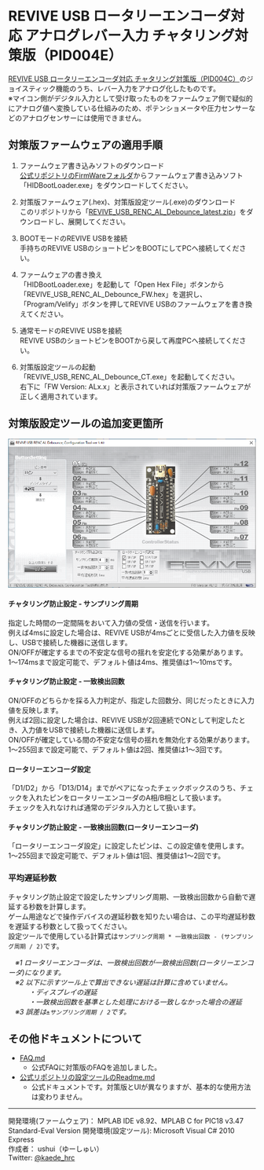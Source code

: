 # REVIVE USB ロータリーエンコーダ対応 アナログレバー入力 チャタリング対策版（PID004E）
[REVIVE USB ロータリーエンコーダ対応 チャタリング対策版（PID004C）](https://github.com/ushui/REVIVE_USB_RENC_Debounce)のジョイスティック機能のうち、レバー入力をアナログ化したものです。  
※マイコン側がデジタル入力として受け取ったものをファームウェア側で疑似的にアナログ値へ変換している仕組みのため、ポテンショメータや圧力センサーなどのアナログセンサーには使用できません。  

## 対策版ファームウェアの適用手順
1. ファームウェア書き込みソフトのダウンロード  
[公式リポジトリのFirmWareフォルダ](https://github.com/bit-trade-one/REVIVE-USB/tree/master/FirmWare)からファームウェア書き込みソフト「HIDBootLoader.exe」をダウンロードしてください。  

1. 対策版ファームウェア(.hex)、対策版設定ツール(.exe)のダウンロード  
このリポジトリから「[REVIVE_USB_RENC_AL_Debounce_latest.zip](https://github.com/ushui/REVIVE_USB_RENC_AL_Debounce/raw/master/REVIVE_USB_RENC_AL_Debounce_latest.zip)」をダウンロードし、展開してください。  

1. BOOTモードのREVIVE USBを接続  
手持ちのREVIVE USBのショートピンをBOOTにしてPCへ接続してください。  

1. ファームウェアの書き換え  
「HIDBootLoader.exe」を起動して「Open Hex File」ボタンから「REVIVE_USB_RENC_AL_Debounce_FW.hex」を選択し、  
「Program/Velify」ボタンを押してREVIVE USBのファームウェアを書き換えてください。  

1. 通常モードのREVIVE USBを接続  
REVIVE USBのショートピンをBOOTから戻して再度PCへ接続してください。  

1. 対策版設定ツールの起動  
「REVIVE_USB_RENC_AL_Debounce_CT.exe」を起動してください。  
右下に「FW Version: ALx.x」と表示されていれば対策版ファームウェアが正しく適用されています。

## 対策版設定ツールの追加変更箇所
![REVIVE USB RENC AL Debounce, Configuration Tool](https://raw.githubusercontent.com/ushui/REVIVE_USB_RENC_AL_Debounce/master/revive_usb_renc_al_debounce_ct.png "REVIVE USB RENC AL Debounce, Configuration Toolのデジタル設定画面")
#### チャタリング防止設定 - サンプリング周期
指定した時間の一定間隔をおいて入力値の受信・送信を行います。  
例えば4msに設定した場合は、REVIVE USBが4msごとに受信した入力値を反映し、USBで接続した機器に送信します。  
ON/OFFが確定するまでの不安定な信号の揺れを安定化する効果があります。  
1～174msまで設定可能で、デフォルト値は4ms、推奨値は1～10msです。  

#### チャタリング防止設定 - 一致検出回数
ON/OFFのどちらかを採る入力判定が、指定した回数分、同じだったときに入力値を反映します。  
例えば2回に設定した場合は、REVIVE USBが2回連続でONとして判定したとき、入力値をUSBで接続した機器に送信します。  
ON/OFFが確定している間の不安定な信号の揺れを無効化する効果があります。  
1～255回まで設定可能で、デフォルト値は2回、推奨値は1～3回です。  

#### ロータリーエンコーダ設定
「D1/D2」から「D13/D14」までがペアになったチェックボックスのうち、チェックを入れたピンをロータリーエンコーダのA相/B相として扱います。  
チェックを入れなければ通常のデジタル入力として扱います。  

#### チャタリング防止設定 - 一致検出回数(ロータリーエンコーダ)
「ロータリーエンコーダ設定」に設定したピンは、この設定値を使用します。  
1～255回まで設定可能で、デフォルト値は1回、推奨値は1～2回です。  

### 平均遅延秒数
チャタリング防止設定で設定したサンプリング周期、一致検出回数から自動で遅延する秒数を計算します。  
ゲーム用途などで操作デバイスの遅延秒数を知りたい場合は、この平均遅延秒数を遅延する秒数として扱ってください。  
設定ツールで使用している計算式は`サンプリング周期 * 一致検出回数 - (サンプリング周期 / 2)`です。  

　*※1 ロータリーエンコーダは、一致検出回数が一致検出回数(ロータリーエンコーダ)になります。*  
　*※2 以下に示すツール上で算出できない遅延は計算に含めていません。*  
　　　*・ディスプレイの遅延*  
　　　*・一致検出回数を基準とした処理における一致しなかった場合の遅延*  
　*※3 誤差は`±サンプリング周期 / 2`です。*  

## その他ドキュメントについて
 - [FAQ.md](https://github.com/ushui/REVIVE_USB_Debounce/blob/master/FAQ.md)
   - 公式FAQに対策版のFAQを追加しました。
 - [公式リポジトリの設定ツールのReadme.md](https://github.com/bit-trade-one/REVIVE-USB/blob/master/App/Readme.md)
   - 公式ドキュメントです。対策版とUIが異なりますが、基本的な使用方法は変わりません。

----

開発環境(ファームウェア)： MPLAB IDE v8.92、MPLAB C for PIC18 v3.47 Standard-Eval Version 
開発環境(設定ツール): Microsoft Visual C# 2010 Express  
作成者： ushui（ゆーしゅい）  
Twitter: [@kaede_hrc](https://twitter.com/kaede_hrc)  
